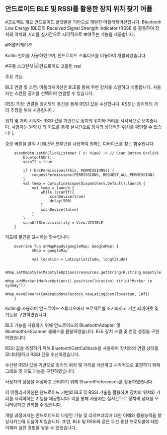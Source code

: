 ## 안드로이드 BLE 및 RSSI를 활용한 장치 위치 찾기 어플

#프로젝트 개요
안드로이드 플랫폼을 기반으로 개발한 어플리케이션입니다.  Bluetooth Low Energy (BLE)와 Received Signal Strength Indicator (RSSI) 를 활용하여 장치의 위치와 거리를 실시간으로 시각적으로 보여주는 기능을 제공합니다.

#어플리케이션 


Kotlin 언어를 사용하였으며, 안드로이드 스튜디오를 이용하여 개발되었습니다.

#구동 스크린샷
![안드로이드 코틀린 rssi](https://github.com/GH1014/Android_BLE_Rssi_Kotlin/assets/95550744/391d48e1-4b2f-4d65-8962-be347758cc1f)



주요 기능:

BLE 연결 및 스캔: 어플리케이션은 BLE를 통해 주변 장치를 스캔하고 식별합니다. 사용자는 스캔된 장치를 선택하여 연결할 수 있습니다.

RSSI 측정: 연결된 장치와의 통신을 통해 RSSI 값을 수신합니다. RSSI는 장치와의 거리 추정을 위해 사용됩니다.

위치 및 거리 시각화: RSSI 값을 기반으로 장치의 위치와 거리를 시각적으로 보여줍니다. 사용자는 원형 UI와 지도를 통해 실시간으로 장치의 상대적인 위치를 확인할 수 있습니다.




중앙 버튼을 클릭 시 BLE와 코루틴을 사용하여 원하는 디바이스를 찾는 함수입니다.


        scanOnBtn.setOnClickListener { v: View? -> // Scan Button Onclick
            bluetoothOn()
            scanTf = true
        
            if (!hasPermissions(this, PERMISSIONS)) {
                requestPermissions(PERMISSIONS, REQUEST_ALL_PERMISSION)
            }
            val temp = CoroutineScope(Dispatchers.Default).launch {
                val temp = launch {
                    while (scanTf){
                        scanDevice(true)
                        delay(500)
                    }
                    scanDevice(false)
                }
            }
            scanOffBtn.visibility = View.VISIBLE
        }


지도에 물건을 표시하는 함수입니다.

        override fun onMapReady(googleMap: GoogleMap) {
                mMap = googleMap
                
                val location = LatLng(latitude, longtitude)
                
                mMap.setMapStyle(MapStyleOptions(resources.getString(R.string.mapstyle)))
                mMap.addMarker(MarkerOptions().position(location).title("Marker in Sydney"))
                mMap.moveCamera(CameraUpdateFactory.newLatLngZoom(location, 10f))
        }




Kotlin을 사용하여 안드로이드 스튜디오에서 프로젝트를 초기화하고 기본 레이아웃 및 기능을 구현하였습니다.

BLE 기능을 사용하기 위해 안드로이드의 BluetoothAdapter 및 BluetoothLeScanner 클래스를 활용하였습니다. BLE 장치 스캔 및 연결 설정을 구현하였습니다.

RSSI 값을 측정하기 위해 BluetoothGattCallback을 사용하여 장치와의 연결 상태를 모니터링하고 RSSI 값을 수신하였습니다.

수신된 RSSI 값을 기반으로 장치의 위치 및 거리를 계산하고 시각적으로 표현하기 위해 그래프 및 지도 기능을 구현하였습니다.

사용자의 설정을 저장하고 관리하기 위해 SharedPreferences를 활용하였습니다.


이 어플리케이션은 안드로이드 기반의 BLE 및 RSSI 기술을 활용하여 장치의 위치와 거리를 시각화하는 기능을 제공합니다. 이를 통해 사용자는 실시간으로 장치의 상태를 모니터링하고 관리할 수 있습니다.

개발 과정에서는 안드로이드의 다양한 기능 및 라이브러리에 대한 이해와 활용능력을 향상시키는데 도움이 되었습니다. 또한, BLE 및 RSSI와 같은 무선 통신 프로토콜에 대한 이해와 실전 경험을 쌓을 수 있었습니다.
